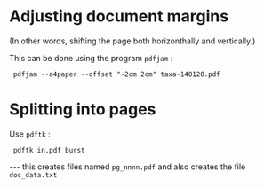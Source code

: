Adjusting document margins
==========================

(In other words, shifting the page both horizonthally and vertically.)

This can be done using the program `pdfjam` :

     pdfjam --a4paper --offset "-2cm 2cm" taxa-140120.pdf


Splitting into pages
====================

Use `pdftk` :

     pdftk in.pdf burst

--- this creates files named `pg_nnnn.pdf` and also creates the file `doc_data.txt`

